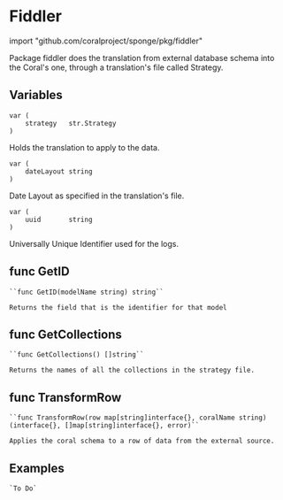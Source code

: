 # Fiddler

import "github.com/coralproject/sponge/pkg/fiddler"

Package fiddler does the translation from external database schema into the Coral's one, through a translation's file called Strategy.


## Variables

	var (
		strategy   str.Strategy
	)

Holds the translation to apply to the data.

	var (
		dateLayout string
	)

Date Layout as specified in the translation's file.

	var (
		uuid       string
	)

Universally Unique Identifier used for the logs.


## func GetID

	``func GetID(modelName string) string``

	Returns the field that is the identifier for that model

## func GetCollections

	``func GetCollections() []string``

	Returns the names of all the collections in the strategy file.


## func TransformRow

	``func TransformRow(row map[string]interface{}, coralName string) (interface{}, []map[string]interface{}, error)``

 	Applies the coral schema to a row of data from the external source.

## Examples

	`To Do`